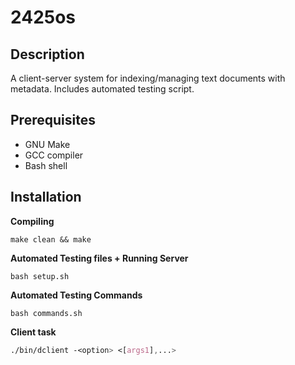 # 2425os

## Description
A client-server system for indexing/managing text documents with metadata. Includes automated testing script.

## Prerequisites
- GNU Make
- GCC compiler
- Bash shell

## Installation
**Compiling**
```console
make clean && make
```
**Automated Testing files + Running Server**
```console
bash setup.sh
```
**Automated Testing Commands**
```console
bash commands.sh
```
**Client task**
```css
./bin/dclient -<option> <[args1],...>
```